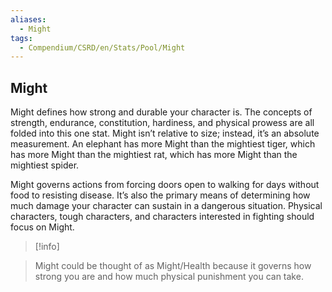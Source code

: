 ```yaml
---
aliases:
  - Might
tags:
  - Compendium/CSRD/en/Stats/Pool/Might
---
```

## Might    
Might defines how strong and durable your character is. The concepts of strength, endurance, constitution, hardiness, and physical prowess are all folded into this one stat. Might isn’t relative to size; instead, it’s an absolute measurement. An elephant has more Might than the mightiest tiger, which has more Might than the mightiest rat, which has more Might than the mightiest spider.    
    
Might governs actions from forcing doors open to walking for days without food to resisting disease. It’s also the primary means of determining how much damage your character can sustain in a dangerous situation. Physical characters, tough characters, and characters interested in fighting should focus on Might.    
    
>[!info]      
>Might could be thought of as Might/Health because it governs how strong you are and how much physical punishment you can take.    
 